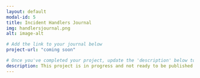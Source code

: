 ```yaml
---
layout: default
modal-id: 5
title: Incident Handlers Journal
img: handlersjournal.png
alt: image-alt

# Add the link to your journal below
project-url: "coming soon"

# Once you've completed your project, update the 'description' below to this one: Provided clear and concise written documentation of cybersecurity events, including detailed event descriptions, tools used, and lessons learned throughout the process.
description: This project is in progress and not ready to be published just yet. Please contact me if you'd like a sneak peek. Otherwise, stay tuned!
---
```

